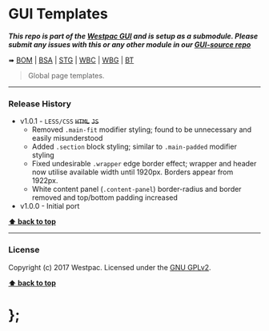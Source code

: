 GUI Templates
===========

***This repo is part of the [Westpac GUI](http://gel.westpacgroup.com.au/GUI/) and is setup as a submodule. Please submit any issues with this or any other
module in our [GUI-source repo](https://github.com/WestpacCXTeam/GUI-source/issues)***

➠
[BOM](http://westpaccxteam.github.io/GUI-templates/tests/BOM/) |
[BSA](http://westpaccxteam.github.io/GUI-templates/tests/BSA/) |
[STG](http://westpaccxteam.github.io/GUI-templates/tests/STG/) |
[WBC](http://westpaccxteam.github.io/GUI-templates/tests/WBC/) |
[WBG](http://westpaccxteam.github.io/GUI-templates/tests/WBG/) |
[BT](http://westpaccxteam.github.io/GUI-templates/tests/BT/)

> Global page templates.

----------------------------------------------------------------------------------------------------------------------------------------------------------------


### Release History

* v1.0.1 - `LESS/CSS` ~~`HTML`~~ ~~`JS`~~
	* Removed `.main-fit` modifier styling; found to be unnecessary and easily misunderstood
	* Added `.section` block styling; similar to `.main-padded` modifier styling
	* Fixed undesirable `.wrapper` edge border effect; wrapper and header now utilise available width until 1920px. Borders appear from 1922px.
	* White content panel (`.content-panel`) border-radius and border removed and top/bottom padding increased
* v1.0.0 - Initial port

**[⬆ back to top](#content)**


----------------------------------------------------------------------------------------------------------------------------------------------------------------


### License

Copyright (c) 2017 Westpac. Licensed under the [GNU GPLv2](https://raw.githubusercontent.com/WestpacCXTeam/GUI-templates/master/LICENSE).

**[⬆ back to top](#content)**

# };